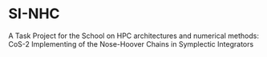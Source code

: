 # SI-NHC
A Task Project for the School on HPC architectures and numerical methods: CoS-2
Implementing of the Nose-Hoover Chains in Symplectic Integrators


